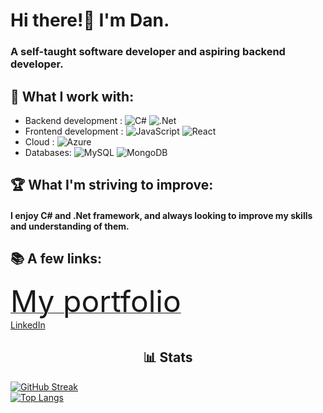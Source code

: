# Hi there!:wave: I'm Dan.
### A self-taught software developer and aspiring backend developer.

## :construction: What I work with:

- Backend development : ![C#](https://img.shields.io/badge/c%23-%23239120.svg?style=for-the-badge&logo=c-sharp&logoColor=white)  ![.Net](https://img.shields.io/badge/.NET-5C2D91?style=for-the-badge&logo=.net&logoColor=white)
- Frontend development : ![JavaScript](https://img.shields.io/badge/javascript-%23323330.svg?style=for-the-badge&logo=javascript&logoColor=%23F7DF1E)  ![React](https://img.shields.io/badge/react-%2320232a.svg?style=for-the-badge&logo=react&logoColor=%2361DAFB)
- Cloud : ![Azure](https://img.shields.io/badge/azure-%230072C6.svg?style=for-the-badge&logo=microsoftazure&logoColor=white)
- Databases: ![MySQL](https://img.shields.io/badge/mysql-%2300f.svg?style=for-the-badge&logo=mysql&logoColor=white)  ![MongoDB](https://img.shields.io/badge/MongoDB-%234ea94b.svg?style=for-the-badge&logo=mongodb&logoColor=white)

## :trophy: What I'm striving to improve:

#### I enjoy C# and .Net framework, and always looking to improve my skills and understanding of them.

## :books: A few links:

[<font size="10">My portfolio</font>](https://danielkuc.com/)
<br>
[LinkedIn](https://www.linkedin.com/in/daniel-kuc-3b9486230/)

## <div align="center" >:bar_chart: Stats</div>
[![GitHub Streak](https://github-readme-streak-stats.herokuapp.com/?user=danielkuc&theme=dark)](https://git.io/streak-stats)
<br>
[![Top Langs](https://github-readme-stats.vercel.app/api/top-langs/?username=danielkuc&hide=blade,css,hack,shell,scss&layout=compact)](https://github.com/danielkuc/github-readme-stats)

<!---
danielkuc/danielkuc is a ✨ special ✨ repository because its `README.md` (this file) appears on your GitHub profile.
You can click the Preview link to take a look at your changes.
--->
